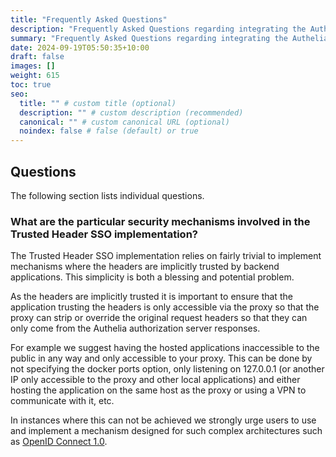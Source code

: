 ```yaml
---
title: "Frequently Asked Questions"
description: "Frequently Asked Questions regarding integrating the Authelia Trusted Header SSO implementation with applications"
summary: "Frequently Asked Questions regarding integrating the Authelia Trusted Header SSO implementation with applications."
date: 2024-09-19T05:50:35+10:00
draft: false
images: []
weight: 615
toc: true
seo:
  title: "" # custom title (optional)
  description: "" # custom description (recommended)
  canonical: "" # custom canonical URL (optional)
  noindex: false # false (default) or true
---
```


## Questions

The following section lists individual questions.

### What are the particular security mechanisms involved in the Trusted Header SSO implementation?

The Trusted Header SSO implementation relies on fairly trivial to implement mechanisms where the headers are implicitly
trusted by backend applications. This simplicity is both a blessing and potential problem.

As the headers are implicitly trusted it is important to ensure that the application trusting the headers is only
accessible via the proxy so that the proxy can strip or override the original request headers so that they can only
come from the Authelia authorization server responses.

For example we suggest having the hosted applications inaccessible to the public in any way and only accessible to your
proxy. This can be done by not specifying the docker ports option, only listening on 127.0.0.1 (or another IP only
accessible to the proxy and other local applications) and either hosting the application on the same host as the proxy
or using a VPN to communicate with it, etc.

In instances where this can not be achieved we strongly urge users to use and implement a mechanism designed for such
complex architectures such as [OpenID Connect 1.0](../openid-connect/introduction.md).
